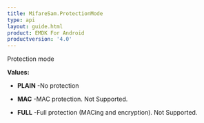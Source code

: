 ```yaml
---
title: MifareSam.ProtectionMode
type: api
layout: guide.html
product: EMDK For Android
productversion: '4.0'
---
```



Protection mode

**Values:**

* **PLAIN** -No protection

* **MAC** -MAC protection. Not Supported.

* **FULL** -Full protection (MACing and encryption). Not Supported.












